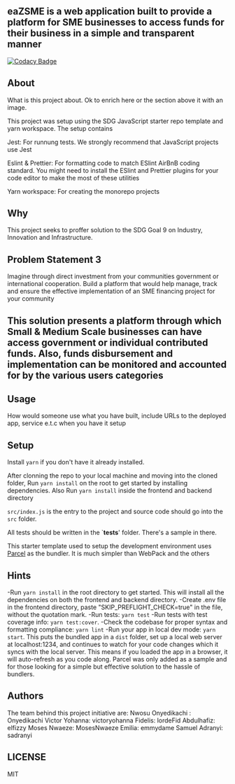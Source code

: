 ## eaZSME is a web application built to provide a platform for SME businesses to access funds for their business in a simple and transparent manner 

[![Codacy Badge](https://api.codacy.com/project/badge/Grade/3144341ba4ce422497b8d67d12d9b9b8)](https://app.codacy.com/gh/BuildForSDG/Team-028?utm_source=github.com&utm_medium=referral&utm_content=BuildForSDG/Team-028&utm_campaign=Badge_Grade_Settings)

## About

What is this project about. Ok to enrich here or the section above it with an image. 

This project was setup using the SDG JavaScript starter repo template and yarn workspace. The setup contains

Jest: For runnung tests. We strongly recommend that JavaScript projects use Jest

Eslint & Prettier: For formatting code to match ESlint AirBnB coding standard. You might need to install the ESlint and Prettier plugins for your code editor to make the most of these utilities

Yarn workspace: For creating the monorepo projects

## Why

This project seeks to proffer solution to the SDG Goal 9 on Industry, Innovation and Infrastructure.
## Problem Statement 3

Imagine through direct investment from your communities government or international cooperation. Build a platform that would help manage, track and ensure the effective implementation of an SME financing project for your community

## This solution presents a platform through which Small & Medium Scale businesses can have access government or individual contributed funds. Also, funds disbursement and implementation can be monitored and accounted for by the various users categories

## Usage
 How would someone use what you have built, include URLs to the deployed app, service e.t.c when you have it setup

## Setup

Install `yarn` if you don't have it already installed.

After clonning the repo to your local machine and moving into the cloned folder, Run `yarn install` on the root to get started by installing dependencies. Also Run `yarn install` inside the frontend and backend directory

`src/index.js` is the entry to the project and source code should go into the `src` folder.

All tests should be written in the `__tests__' folder. There's a sample in there.

This starter template used to setup the development environment uses [Parcel](https://parceljs.org/getting_started.html) as the bundler. It is much simpler than WebPack and the others

## Hints

-Run `yarn install` in the root directory to get started. This will install all the dependencies on both
the frontend and backend directory.
-Create .env file in the frontend directory, paste "SKIP_PREFLIGHT_CHECK=true" in the file, without the quotation mark.
-Run tests: `yarn test`
-Run tests with test coverage info: `yarn test:cover`.
-Check the codebase for proper syntax and formatting compliance: `yarn lint`
-Run your app in local dev mode: `yarn start`. This puts the bundled app in a `dist` folder, set up a local web server at localhost:1234, and continues to watch for your code changes which it syncs with the local server. This means if you loaded the app in a browser, it will auto-refresh as you code along. Parcel was only added as a sample and for those looking for a simple but effective solution to the hassle of bundlers. 

## Authors

The team behind this project initiative are:
Nwosu Onyedikachi : Onyedikachi
Victor Yohanna: victoryohanna
Fidelis: lordeFid 
Abdulhafiz: elfizzy
Moses Nwaeze: MosesNwaeze
Emilia: emmydame
Samuel Adranyi: sadranyi



## LICENSE

MIT
